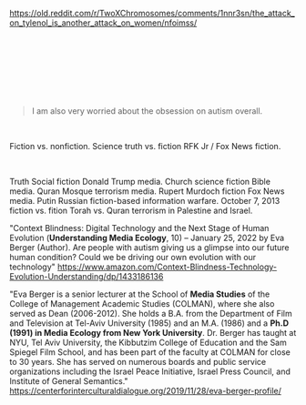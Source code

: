https://old.reddit.com/r/TwoXChromosomes/comments/1nnr3sn/the_attack_on_tylenol_is_another_attack_on_women/nfoimss/

&nbsp;

&nbsp;

&nbsp;

&nbsp;

> I am also very worried about the obsession on autism overall.

&nbsp;

Fiction vs. nonfiction. Science truth vs. fiction RFK Jr / Fox News fiction.

&nbsp;

Truth Social fiction Donald Trump media. Church science fiction Bible media. Quran Mosque terrorism media. Rupert Murdoch fiction Fox News media. Putin Russian fiction-based information warfare. October 7, 2013 fiction vs. fition Torah vs. Quran terrorism in Palestine and Israel. 


"Context Blindness: Digital Technology and the Next Stage of Human Evolution (**Understanding Media Ecology**, 10) – January 25, 2022 by Eva Berger (Author). Are people with autism giving us a glimpse into our future human condition? Could we be driving our own evolution with our technology" https://www.amazon.com/Context-Blindness-Technology-Evolution-Understanding/dp/1433186136 


 "Eva Berger is a senior lecturer at the School of **Media Studies** of the College of Management Academic Studies (COLMAN), where she also served as Dean (2006-2012). She holds a B.A. from the Department of Film and Television at Tel-Aviv University (1985) and an M.A. (1986) and a **Ph.D (1991) in Media Ecology from New York University**. Dr. Berger has taught at NYU, Tel Aviv University, the Kibbutzim College of Education and the Sam Spiegel Film School, and has been part of the faculty at COLMAN for close to 30 years. She has served on numerous boards and public service organizations including the Israel Peace Initiative, Israel Press Council, and Institute of General Semantics." https://centerforinterculturaldialogue.org/2019/11/28/eva-berger-profile/

 
